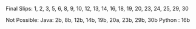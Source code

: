 Final Slips:
1, 2, 3, 5, 6, 8, 9, 10, 12, 13, 14, 16, 18, 19, 20, 23, 24, 25, 29, 30

Not Possible:
Java: 2b, 8b, 12b, 14b, 19b, 20a, 23b, 29b, 30b
Python : 16b
